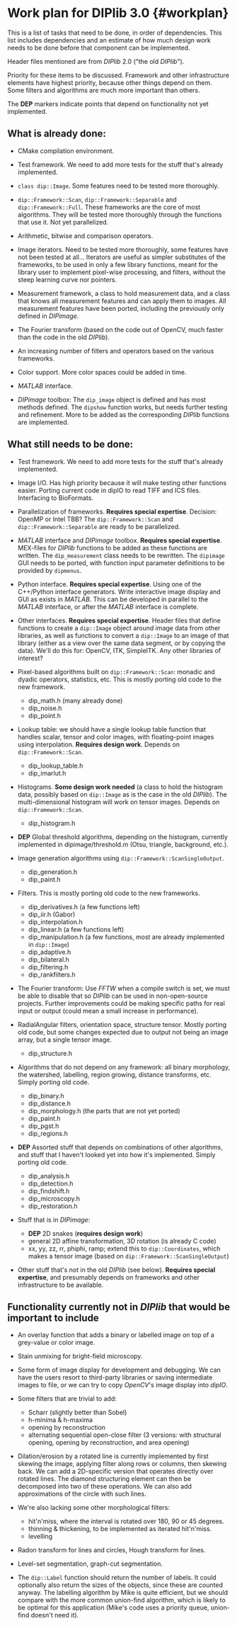 # Work plan for DIPlib 3.0 {#workplan}

[//]: # (DIPlib 3.0)

[//]: # ([c]2016-2017, Cris Luengo.)
[//]: # (Based on original DIPlib code: [c]1995-2014, Delft University of Technology.)

[//]: # (Licensed under the Apache License, Version 2.0 [the "License"];)
[//]: # (you may not use this file except in compliance with the License.)
[//]: # (You may obtain a copy of the License at)
[//]: # ()
[//]: # (   http://www.apache.org/licenses/LICENSE-2.0)
[//]: # ()
[//]: # (Unless required by applicable law or agreed to in writing, software)
[//]: # (distributed under the License is distributed on an "AS IS" BASIS,)
[//]: # (WITHOUT WARRANTIES OR CONDITIONS OF ANY KIND, either express or implied.)
[//]: # (See the License for the specific language governing permissions and)
[//]: # (limitations under the License.)

This is a list of tasks that need to be done, in order of dependencies.
This list includes dependencies and an estimate of how much design work needs
to be done before that component can be implemented.

Header files mentioned are from *DIPlib* 2.0 ("the old *DIPlib*").

Priority for these items to be discussed. Framework and other infrastructure
elements have highest priority, because other things depend on them. Some filters
and algorithms are much more important than others.

The **DEP** markers indicate points that depend on functionality not yet implemented.

## What is already done:

-   CMake compilation environment.

-   Test framework. We need to add more tests for the stuff that's already implemented.

-   `class dip::Image`. Some features need to be tested more thoroughly.

-   `dip::Framework::Scan`, `dip::Framework::Separable` and `dip::Framework::Full`.
    These frameworks are the core of most algorithms. They will be tested more thoroughly
    through the functions that use it. Not yet parallelized.

-   Arithmetic, bitwise and comparison operators.

-   Image iterators. Need to be tested more thoroughly, some features have not been
    tested at all...
    Iterators are useful as simpler substitutes of the frameworks, to be used in only a
    few library functions, meant for the library user to implement pixel-wise processing,
    and filters, without the steep learning curve nor pointers.

-   Measurement framework, a class to hold measurement data, and a class that knows all
    measurement features and can apply them to images.
    All measurement features have been ported, including the previously only defined in
    *DIPimage*.

-   The Fourier transform (based on the code out of OpenCV, much faster than the code in
    the old *DIPlib*).

-   An increasing number of filters and operators based on the various frameworks.

-   Color support. More color spaces could be added in time.
    
-   *MATLAB* interface.

-   *DIPimage* toolbox: The `dip_image` object is defined and has most methods defined.
    The `dipshow` function works, but needs further testing and refinement.
    More to be added as the corresponding *DIPlib* functions are implemented.

## What still needs to be done:

-   Test framework. We need to add more tests for the stuff that's already implemented.

-   Image I/O. Has high priority because it will make testing other functions easier.
    Porting current code in dipIO to read TIFF and ICS files. Interfacing to
    BioFormats.

-   Parallelization of frameworks. **Requires special expertise**. Decision:
    OpenMP or Intel TBB? The `dip::Framework::Scan` and `dip::Framework::Separable`
    are ready to be parallelized.

-   *MATLAB* interface and *DIPimage* toolbox. **Requires special expertise**.
    MEX-files for *DIPlib* functions to be added as these functions are written.
    The `dip_measurement` class needs to be rewritten. The `dipimage` GUI needs to
    be ported, with function input parameter definitions to be provided by `dipmenus`.

-   Python interface. **Requires special expertise**. Using one of the C++/Python
    interface generators. Write interactive image display and GUI as exists in
    *MATLAB*. This can be developed in parallel to the *MATLAB* interface, or after
    the *MATLAB* interface is complete.

-   Other interfaces. **Requires special expertise**. Header files that define
    functions to create a `dip::Image` object around image data from other libraries,
    as well as functions to convert a `dip::Image` to an image of that library
    (either as a view over the same data segment, or by copying the data). We'll
    do this for: OpenCV, ITK, SimpleITK. Any other libraries of interest?

-   Pixel-based algorithms built on `dip::Framework::Scan`: monadic and dyadic
    operators, statistics, etc. This is mostly porting old code to the new framework.
    - dip_math.h (many already done)
    - dip_noise.h
    - dip_point.h

-   Lookup table: we should have a single lookup table function that handles scalar,
    tensor and color images, with floating-point images using interpolation.
    **Requires design work**. Depends on `dip::Framework::Scan`.
    - dip_lookup_table.h
    - dip_imarlut.h

-   Histograms. **Some design work needed** (a class to hold the histogram data, possibly
    based on `dip::Image` as is the case in the old *DIPlib*). The multi-dimensional
    histogram will work on tensor images. Depends on `dip::Framework::Scan`.
    - dip_histogram.h

-   **DEP**
    Global threshold algorithms, depending on the histogram, currently implemented
    in dipimage/threshold.m (Otsu, triangle, background, etc.).

-   Image generation algorithms using `dip::Framework::ScanSingleOutput`.
    - dip_generation.h
    - dip_paint.h

-   Filters. This is mostly porting old code to the new frameworks.
    - dip_derivatives.h (a few functions left)
    - dip_iir.h (Gabor)
    - dip_interpolation.h
    - dip_linear.h (a few functions left)
    - dip_manipulation.h (a few functions, most are already implemented in `dip::Image`)
    - dip_adaptive.h
    - dip_bilateral.h
    - dip_filtering.h
    - dip_rankfilters.h

-   The Fourier transform: Use *FFTW* when a compile switch is set, we must be able to
    disable that so *DIPlib* can be used in non-open-source projects. Further improvements
    could be making specific paths for real input or output (could mean a small increase in
    performance).

-   RadialAngular filters, orientation space, structure tensor.
    Mostly porting old code, but some changes expected due to output not being an
    image array, but a single tensor image.
    - dip_structure.h

-   Algorithms that do not depend on any framework: all binary morphology, the
    watershed, labelling, region growing, distance transforms, etc.
    Simply porting old code.
    - dip_binary.h
    - dip_distance.h
    - dip_morphology.h (the parts that are not yet ported)
    - dip_paint.h
    - dip_pgst.h
    - dip_regions.h

-   **DEP**
    Assorted stuff that depends on combinations of other algorithms, and stuff that
    I haven't looked yet into how it's implemented. Simply porting old code.
    - dip_analysis.h
    - dip_detection.h
    - dip_findshift.h
    - dip_microscopy.h
    - dip_restoration.h

-   Stuff that is in *DIPimage*:
    - **DEP** 2D snakes (**requires design work**)
    - general 2D affine transformation, 3D rotation (is already C code)
    - xx, yy, zz, rr, phiphi, ramp; extend this to `dip::Coordinates`, which makes a
      tensor image (based on `dip::Framework::ScanSingleOutput`)

-   Other stuff that's not in the old *DIPlib* (see below).
    **Requires special expertise**, and presumably depends on frameworks and other
    infrastructure to be available.


## Functionality currently not in *DIPlib* that would be important to include

- An overlay function that adds a binary or labelled image on top of a grey-value or 
  color image.

- Stain unmixing for bright-field microscopy.

- Some form of image display for development and debugging. We can have the users resort
  to third-party libraries or saving intermediate images to file, or we can try to copy
  *OpenCV*'s image display into *dipIO*.

- Some filters that are trivial to add:
    - Scharr (slightly better than Sobel)
    - h-minima & h-maxima
    - opening by reconstruction
    - alternating sequential open-close filter (3 versions: with structural opening,
      opening by reconstruction, and area opening)

- Dilation/erosion by a rotated line is currently implemented by first skewing the image,
  applying filter along rows or columns, then skewing back. We can add a 2D-specific
  version that operates directly over rotated lines. The diamond structuring element can
  then be decomposed into two of these operations. We can also add approximations of the
  circle with such lines.

- We're also lacking some other morphological filters:
    - hit'n'miss, where the interval is rotated over 180, 90 or 45 degrees.
    - thinning & thickening, to be implemented as iterated hit'n'miss.
    - levelling

- Radon transform for lines and circles, Hough transform for lines.

- Level-set segmentation, graph-cut segmentation.

- The `dip::Label` function should return the number of labels. It could optionally also
  return the sizes of the objects, since these are counted anyway. The labelling algorithm
  by Mike is quite efficient, but we should compare with the more common union-find
  algorithm, which is likely to be optimal for this application (Mike's code uses a
  priority queue, union-find doesn't need it).
